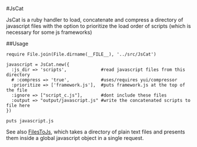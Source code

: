 #JsCat

JsCat is a ruby handler to load, concatenate and compress a directory of javascript files with the option to prioritize the load order of scripts (which is necessary for some js frameworks)

##Usage

    require File.join(File.dirname(__FILE__), '../src/JsCat')

    javascript = JsCat.new({
      :js_dir => 'scripts',             #read javascript files from this directory
      # :compress => 'true',            #uses/requires yui/compressor
      :prioritize => ['framework.js'],  #puts framework.js at the top of the file
      :ignore => ["script_c.js"],       #dont include these files 
      :output => "output/javascript.js" #write the concatenated scripts to file here
    })

    puts javascript.js


See also [FilesToJs](https://github.com/danielsim/FilesToJs), which takes a directory of plain text files and presents them inside a global javascript object in a single request. 